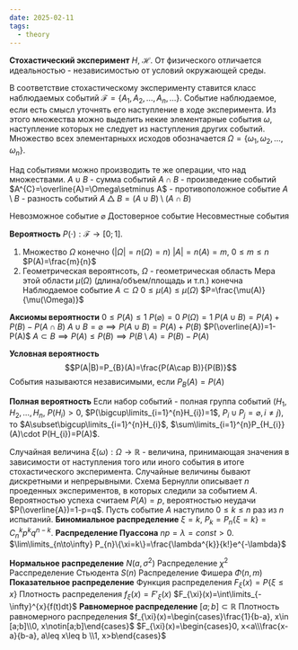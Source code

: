 ```yaml
---
date: 2025-02-11
tags:
  - theory
---
```

**Стохастический эксперимент** $H,\ \mathcal{H}$.
От физического отличается идеальностью - независимостью от условий окружающей среды.

В соответствие стохастическому эксперименту ставится класс наблюдаемых событий $\mathcal{F}=\{A_{1},A_{2},\dots,A_{n},\dots\}$. Событие наблюдаемое, если есть смысл уточнять его наступление в ходе эксперимента. Из этого множества можно выделить некие элементарные события $\omega$, наступление которых не следует из наступления других событий.
Множество всех элементарныхх исходов обозначается $\Omega=\{\omega_{1},\omega_{2},\dots,\omega_{n}\}$.

Над событиями можно производить те же операции, что над множествами.
$A\cup B$ - сумма событий
$A\cap B$ - произведение событий
$A^{C}=\overline{A}=\Omega\setminus A$ - противоположное событие
$A\setminus B$ - разность событий
$A\bigtriangleup B= (A\cup B)\setminus(A\cap B)$ 

Невозможное событие $\varnothing$ 
Достоверное событие
Несовместные события

**Вероятность** $P(\cdot): \mathcal{F}\to[0;1]$.
1. Множество $\Omega$ конечно ($|\Omega|=n(\Omega)=n$)
   $|A|=n(A)=m$, $0\leq m\leq n$
   $P(A)=\frac{m}{n}$
2. Геометрическая вероятнсоть, $\Omega$ - геометрическая область
   Мера этой области $\mu(\Omega)$ (длина/объем/площадь и т.п.) конечна
   Наблюдаемое событие $A\subset \Omega$
   $0\leq \mu(A)\leq \mu(\Omega)$
   $P=\frac{\mu(A)}{\mu(\Omega)}$

**Аксиомы вероятности**
$0\leq P(A)\leq 1$
$P(\varnothing)=0$
$P(\Omega)=1$
$P(A\cup B)=P(A)+P(B)-P(A\cap B)$
$A\cup B=\varnothing \implies P(A\cup B)=P(A)+P(B)$
$P(\overline{A})=1-P(A)$
$A\subset B\implies P(A)\leq P(B)\implies P(B\setminus A)=P(B)-P(A)$

**Условная вероятность**
$$P(A|B)=P_{B}(A)=\frac{P(A\cap B)}{P(B)}$$
События называются независимыми, если $P_{B}(A)=P(A)$

**Полная вероятность**
Если набор событий - полная группа событий ($H_{1},H_{2},\dots,H_{n}$, $P(H_{i})>0$, $P(\bigcup\limits_{i=1}^{n}H_{i})=1$, $P_{i}\cup P_{j}=\varnothing, i\neq j$), то  $A\subset\bigcup\limits_{i=1}^{n}H_{i}$, $\sum\limits_{i=1}^{n}P_{H_{i}}(A)\cdot P(H_{i})=P(A)$.


Случайная величина $\xi(\omega):\Omega\to \mathbb{R}$ - величина, принимающая значения в зависимости от наступления того или иного события в итоге стохастического эксперимента.
Случайные величины бывают дискретными и непрерывными.
Схема Бернулли описывает $n$ проеденных экспериментов, в которых следили за событием $A$. Вероятностью успеха считаем $P(A)=p$, вероятностью неудачи $P(\overline{A})=1-p=q$. Пусть событие $A$ наступило $0\leq k\leq n$ раз из $n$ испытаний.
**Биномиальное распределение** $\xi=k$, $P_{k}=P_{n}\{\xi=k\}=C^{k}_{n}p^{k}q^{n-k}$.
**Распределение Пуассона** $np=\lambda=const>0$. $\lim\limits_{n\to\infty} P_{n}\{\xi=k\}=\frac{\lambda^{k}}{k!}e^{-\lambda}$

**Нормальное распределение** $N(a,\sigma^{2})$
Распределение $\chi^{2}$
Расспределение Стьюдента $S(n)$
Распределение Фишера $\Phi(n,m)$
**Показательное распределение**
Функция распределения $F_\xi(x)=P\{\xi\leq x\}$
Плотность распределения $f_{\xi}(x)=F'_{\xi}(x)$
$F_{\xi}(x)=\int\limits_{-\infty}^{x}{f(t)dt}$
**Равномерное распределение**
$[a;b]\subset \mathbb{R}$
Плотность равномерного распределения $f_{\xi}(x)=\begin{cases}\frac{1}{b-a}, x\in [a;b]\\0, x\notin[a;b]\end{cases}$
$F_{\xi}(x)=\begin{cases}0, x<a\\\frac{x-a}{b-a}, a\leq x\leq b \\1, x>b\end{cases}$

